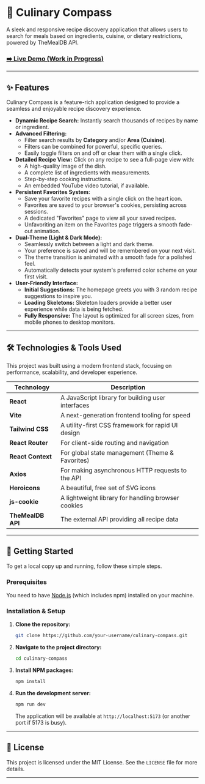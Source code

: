 # 🍳 Culinary Compass

A sleek and responsive recipe discovery application that allows users to search for meals based on ingredients, cuisine, or dietary restrictions, powered by TheMealDB API.

### [➡️ Live Demo (Work in Progress)](https://www.google.com/search?q=%23)

-----

## ✨ Features

Culinary Compass is a feature-rich application designed to provide a seamless and enjoyable recipe discovery experience.

  * **Dynamic Recipe Search:** Instantly search thousands of recipes by name or ingredient.
  * **Advanced Filtering:**
      * Filter search results by **Category** and/or **Area (Cuisine)**.
      * Filters can be combined for powerful, specific queries.
      * Easily toggle filters on and off or clear them with a single click.
  * **Detailed Recipe View:** Click on any recipe to see a full-page view with:
      * A high-quality image of the dish.
      * A complete list of ingredients with measurements.
      * Step-by-step cooking instructions.
      * An embedded YouTube video tutorial, if available.
  * **Persistent Favorites System:**
      * Save your favorite recipes with a single click on the heart icon.
      * Favorites are saved to your browser's cookies, persisting across sessions.
      * A dedicated "Favorites" page to view all your saved recipes.
      * Unfavoriting an item on the Favorites page triggers a smooth fade-out animation.
  * **Dual-Theme (Light & Dark Mode):**
      * Seamlessly switch between a light and dark theme.
      * Your preference is saved and will be remembered on your next visit.
      * The theme transition is animated with a smooth fade for a polished feel.
      * Automatically detects your system's preferred color scheme on your first visit.
  * **User-Friendly Interface:**
      * **Initial Suggestions:** The homepage greets you with 3 random recipe suggestions to inspire you.
      * **Loading Skeletons:** Skeleton loaders provide a better user experience while data is being fetched.
      * **Fully Responsive:** The layout is optimized for all screen sizes, from mobile phones to desktop monitors.

-----

## 🛠️ Technologies & Tools Used

This project was built using a modern frontend stack, focusing on performance, scalability, and developer experience.

| Technology         | Description                                     |
| ------------------ | ----------------------------------------------- |
| **React** | A JavaScript library for building user interfaces |
| **Vite** | A next-generation frontend tooling for speed    |
| **Tailwind CSS** | A utility-first CSS framework for rapid UI design |
| **React Router** | For client-side routing and navigation          |
| **React Context** | For global state management (Theme & Favorites) |
| **Axios** | For making asynchronous HTTP requests to the API|
| **Heroicons** | A beautiful, free set of SVG icons             |
| **js-cookie** | A lightweight library for handling browser cookies|
| **TheMealDB API** | The external API providing all recipe data      |

-----

## 🚀 Getting Started

To get a local copy up and running, follow these simple steps.

### Prerequisites

You need to have [Node.js](https://nodejs.org/en/) (which includes npm) installed on your machine.

### Installation & Setup

1.  **Clone the repository:**
    ```sh
    git clone https://github.com/your-username/culinary-compass.git
    ```
2.  **Navigate to the project directory:**
    ```sh
    cd culinary-compass
    ```
3.  **Install NPM packages:**
    ```sh
    npm install
    ```
4.  **Run the development server:**
    ```sh
    npm run dev
    ```
    The application will be available at `http://localhost:5173` (or another port if 5173 is busy).

-----

## 📄 License

This project is licensed under the MIT License. See the `LICENSE` file for more details.

-----